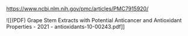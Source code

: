 
https://www.ncbi.nlm.nih.gov/pmc/articles/PMC7915920/

![[(PDF) Grape Stem Extracts with Potential Anticancer and Antioxidant Properties - 2021 - antioxidants-10-00243.pdf]]
